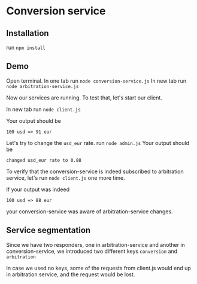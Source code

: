 # Conversion service

## Installation

run `npm install`

## Demo

Open terminal. In one tab run `node conversion-service.js`
In new tab run `node arbitration-service.js`

Now our services are running.
To test that, let's start our client.

In new tab run `node client.js`

Your output should be

 `100 usd => 91 eur`



Let's try to change the `usd_eur` rate.
run `node admin.js`
Your output should be

 `changed usd_eur rate to 0.88`

To verify that the conversion-service is indeed subscribed to arbitration service, let's run `node client.js` one more time.

If your output was indeed

 `100 usd => 88 eur`

 your conversion-service was aware of arbitration-service changes.


## Service segmentation
Since we have two responders, one in arbitration-service and another in conversion-service, we introduced two different keys `conversion` and `arbitration`

In case we used no keys, some of the requests from client.js would end up in arbitration service, and the request would be lost.


